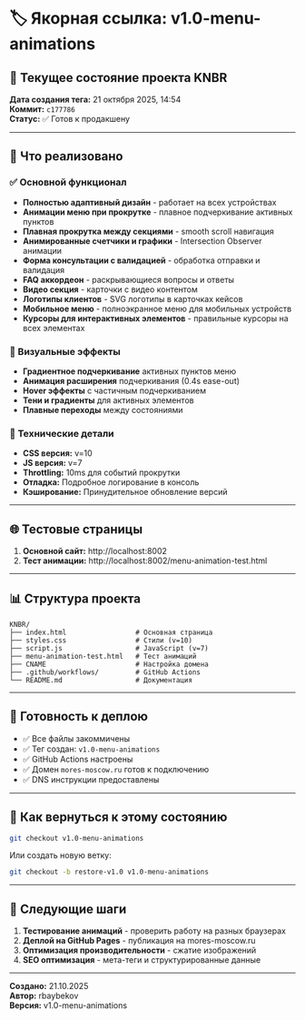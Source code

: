# 🏷️ Якорная ссылка: v1.0-menu-animations

## 📍 Текущее состояние проекта KNBR

**Дата создания тега:** 21 октября 2025, 14:54  
**Коммит:** `c177786`  
**Статус:** ✅ Готов к продакшену

---

## 🎯 Что реализовано

### ✅ Основной функционал
- **Полностью адаптивный дизайн** - работает на всех устройствах
- **Анимации меню при прокрутке** - плавное подчеркивание активных пунктов
- **Плавная прокрутка между секциями** - smooth scroll навигация
- **Анимированные счетчики и графики** - Intersection Observer анимации
- **Форма консультации с валидацией** - обработка отправки и валидация
- **FAQ аккордеон** - раскрывающиеся вопросы и ответы
- **Видео секция** - карточки с видео контентом
- **Логотипы клиентов** - SVG логотипы в карточках кейсов
- **Мобильное меню** - полноэкранное меню для мобильных устройств
- **Курсоры для интерактивных элементов** - правильные курсоры на всех элементах

### 🎨 Визуальные эффекты
- **Градиентное подчеркивание** активных пунктов меню
- **Анимация расширения** подчеркивания (0.4s ease-out)
- **Hover эффекты** с частичным подчеркиванием
- **Тени и градиенты** для активных элементов
- **Плавные переходы** между состояниями

### 🔧 Технические детали
- **CSS версия:** v=10
- **JS версия:** v=7
- **Throttling:** 10ms для событий прокрутки
- **Отладка:** Подробное логирование в консоль
- **Кэширование:** Принудительное обновление версий

---

## 🌐 Тестовые страницы

1. **Основной сайт:** http://localhost:8002
2. **Тест анимации:** http://localhost:8002/menu-animation-test.html

---

## 📊 Структура проекта

```
KNBR/
├── index.html                 # Основная страница
├── styles.css                 # Стили (v=10)
├── script.js                  # JavaScript (v=7)
├── menu-animation-test.html   # Тест анимаций
├── CNAME                      # Настройка домена
├── .github/workflows/         # GitHub Actions
└── README.md                  # Документация
```

---

## 🚀 Готовность к деплою

- ✅ Все файлы закоммичены
- ✅ Тег создан: `v1.0-menu-animations`
- ✅ GitHub Actions настроены
- ✅ Домен `mores-moscow.ru` готов к подключению
- ✅ DNS инструкции предоставлены

---

## 🔄 Как вернуться к этому состоянию

```bash
git checkout v1.0-menu-animations
```

Или создать новую ветку:
```bash
git checkout -b restore-v1.0 v1.0-menu-animations
```

---

## 📝 Следующие шаги

1. **Тестирование анимаций** - проверить работу на разных браузерах
2. **Деплой на GitHub Pages** - публикация на mores-moscow.ru
3. **Оптимизация производительности** - сжатие изображений
4. **SEO оптимизация** - мета-теги и структурированные данные

---

**Создано:** 21.10.2025  
**Автор:** rbaybekov  
**Версия:** v1.0-menu-animations
